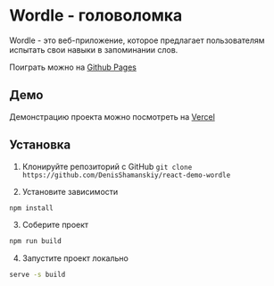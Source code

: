# Wordle - головоломка

Wordle - это веб-приложение, которое предлагает пользователям испытать свои навыки в запоминании слов.

Поиграть можно на [Github Pages](https://denisshamanskiy.github.io/react-demo-wordle/)

## Демо

Демонстрацию проекта можно посмотреть на [Vercel](https://react-demo-wordle.vercel.app/)

## Установка

1. Клонируйте репозиторий с GitHub `git clone https://github.com/DenisShamanskiy/react-demo-wordle`

2. Установите зависимости

```sh
npm install
```

3. Соберите проект

```sh
npm run build
```

4. Запустите проект локально

```sh
serve -s build
```
